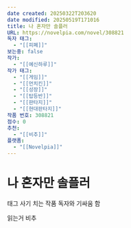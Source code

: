 ```yaml
---
date created: 20250322T203620
date modified: 20250519T171016
title: 나 혼자만 솔플러
URL: https://novelpia.com/novel/308821
독자 태그:
  - "[[피폐]]"
보는중: false
작가:
  - "[[예신하루]]"
작가 태그:
  - "[[게임]]"
  - "[[먼치킨]]"
  - "[[성장]]"
  - "[[탑등반]]"
  - "[[판타지]]"
  - "[[현대판타지]]"
작품 번호: 308821
점수: 0
추천:
  - "[[비추]]"
플랫폼:
  - "[[Novelpia]]"
---
```


# 나 혼자만 솔플러

태그 사기 치는 작품
독자와 기싸움 함

읽는거 비추
